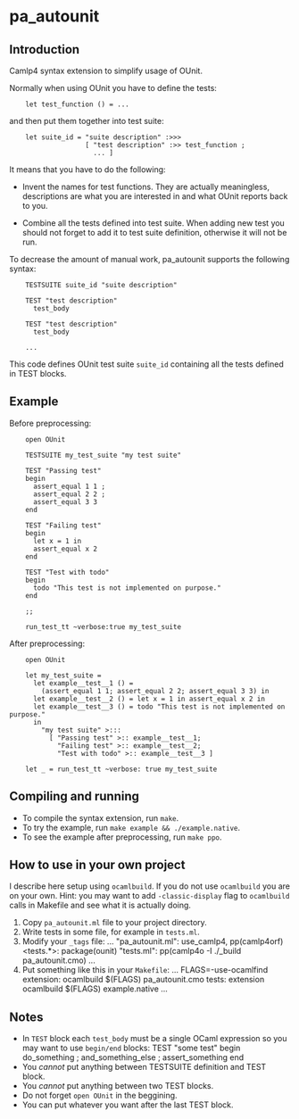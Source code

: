 pa_autounit
===========

Introduction
------------

Camlp4 syntax extension to simplify usage of OUnit.

Normally when using OUnit you have to define the tests:

        let test_function () = ...

and then put them together into test suite:

        let suite_id = "suite description" :>>>
                       [ "test description" :>> test_function ;
                         ... ]

It means that you have to do the following:

* Invent the names for test functions. They are actually meaningless,
  descriptions are what you are interested in and what OUnit reports back to
  you.

* Combine all the tests defined into test suite. When adding new test
  you should not forget to add it to test suite definition, otherwise it will
not be run.

To decrease the amount of manual work, pa_autounit supports the following syntax:

        TESTSUITE suite_id "suite description"

        TEST "test description"
          test_body

        TEST "test description"
          test_body

        ...

This code defines OUnit test suite `suite_id` containing all the tests defined in
TEST blocks.

Example
-------

Before preprocessing:

        open OUnit

        TESTSUITE my_test_suite "my test suite"

        TEST "Passing test"
        begin
          assert_equal 1 1 ;
          assert_equal 2 2 ;
          assert_equal 3 3
        end

        TEST "Failing test"
        begin
          let x = 1 in
          assert_equal x 2
        end

        TEST "Test with todo"
        begin
          todo "This test is not implemented on purpose."
        end

        ;;

        run_test_tt ~verbose:true my_test_suite

After preprocessing:

        open OUnit

        let my_test_suite =
          let example__test__1 () =
            (assert_equal 1 1; assert_equal 2 2; assert_equal 3 3) in
          let example__test__2 () = let x = 1 in assert_equal x 2 in
          let example__test__3 () = todo "This test is not implemented on purpose."
          in
            "my test suite" >:::
              [ "Passing test" >:: example__test__1;
                "Failing test" >:: example__test__2;
                "Test with todo" >:: example__test__3 ]

        let _ = run_test_tt ~verbose: true my_test_suite

Compiling and running
---------------------

* To compile the syntax extension, run `make`.
* To try the example, run `make example && ./example.native`.
* To see the example after preprocessing, run `make ppo`.

How to use in your own project
------------------------------

I describe here setup using `ocamlbuild`. If you do not use `ocamlbuild` you
are on your own. Hint: you may want to add `-classic-display` flag to
`ocamlbuild` calls in Makefile and see what it is actually doing.

1. Copy `pa_autounit.ml` file to your project directory.
2. Write tests in some file, for example in `tests.ml`.
3. Modify your `_tags` file:
        ...
        "pa_autounit.ml": use_camlp4, pp(camlp4orf)
        <tests.*>: package(ounit)
        "tests.ml": pp(camlp4o -I ./_build pa_autounit.cmo)
        ...
4. Put something like this in your `Makefile`:
        ...
        FLAGS=-use-ocamlfind
        extension:
                ocamlbuild $(FLAGS) pa_autounit.cmo
        tests: extension
                ocamlbuild $(FLAGS) example.native
        ...

Notes
-----

* In `TEST` block each `test_body` must be a single OCaml expression so you may want to use `begin/end` blocks:
        TEST "some test"
        begin
          do_something ;
          and_something_else ;
          assert_something
        end
* You *cannot* put anything between TESTSUITE definition and TEST block.
* You *cannot* put anything between two TEST blocks.
* Do not forget `open OUnit` in the beggining.
* You can put whatever you want after the last TEST block.

